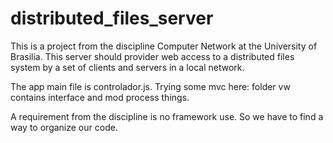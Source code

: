 # distributed_files_server
This is a project from the discipline Computer Network at the University of Brasilia. 
This server should provider web access to a distributed files system by a set of clients and servers in a local network. 

The app main file is controlador.js.
Trying some mvc here: folder vw contains interface and mod process things.

A requirement from the discipline is no framework use. So we have to find a way to organize our code.

